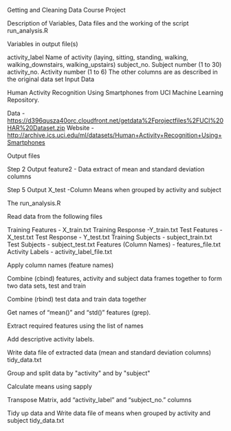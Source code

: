 Getting and Cleaning Data Course Project

Description of Variables, Data files and the working of the script run_analysis.R

Variables in output file(s)

activity_label 
Name of activity (laying, sitting, standing, walking, walking_downstairs, walking_upstairs)
subject_no. 
Subject number (1 to 30)
activity_no. 
Activity number (1 to 6)
The other columns are as described in the original data set
Input Data

Human Activity Recognition Using Smartphones from UCI Machine Learning Repository.

Data - https://d396qusza40orc.cloudfront.net/getdata%2Fprojectfiles%2FUCI%20HAR%20Dataset.zip
Website - http://archive.ics.uci.edu/ml/datasets/Human+Activity+Recognition+Using+Smartphones

Output files

Step 2 Output
feature2  - Data extract of mean and standard deviation columns

Step 5 Output
X_test -Column Means when grouped by activity and subject

The run_analysis.R

Read data from the following files

Training Features - X_train.txt
Training Response -Y_train.txt
Test Features - X_test.txt
Test Response - Y_test.txt
Training Subjects - subject_train.txt
Test Subjects - subject_test.txt
Features (Column Names) - features_file.txt
Activity Labels - activity_label_file.txt

Apply column names (feature names)

Combine (cbind) features, activity and subject data frames together to form two data sets, test and train

Combine (rbind) test data and train data together

Get names of “mean()” and “std()” features (grep).

Extract required features using the list of names

Add descriptive activity labels.

Write data file of extracted data (mean and standard deviation columns)
tidy_data.txt

Group and split data by "activity" and by "subject"

Calculate means using sapply

Transpose Matrix, add “activity_label” and “subject_no.” columns

Tidy up data and Write data file of means when grouped by activity and subject
tidy_data.txt
